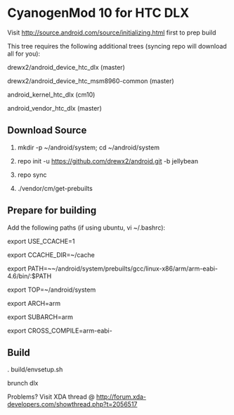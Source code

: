 CyanogenMod 10 for HTC DLX
=======================

Visit http://source.android.com/source/initializing.html first to prep build


This tree requires the following additional trees (syncing repo will download all for you):

drewx2/android_device_htc_dlx (master)

drewx2/android_device_htc_msm8960-common  (master)

android_kernel_htc_dlx  (cm10)

android_vendor_htc_dlx  (master)

Download Source
------------------------------

1) mkdir -p ~/android/system; cd ~/android/system

2) repo init -u https://github.com/drewx2/android.git -b jellybean

3) repo sync

4) ./vendor/cm/get-prebuilts


Prepare for building
------------------------------

Add the following paths (if using ubuntu, vi ~/.bashrc):

export USE_CCACHE=1

export CCACHE_DIR=~/cache

export PATH=~~/android/system/prebuilts/gcc/linux-x86/arm/arm-eabi-4.6/bin/:$PATH

export TOP=~/android/system

export ARCH=arm

export SUBARCH=arm

export CROSS_COMPILE=arm-eabi-


Build
----------------------------

. build/envsetup.sh

brunch dlx


Problems? Visit XDA thread @ http://forum.xda-developers.com/showthread.php?t=2056517

